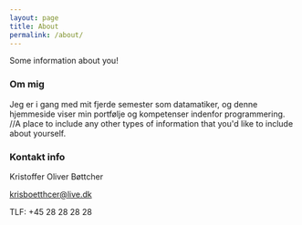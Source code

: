 ```yaml
---
layout: page
title: About
permalink: /about/
---
```


Some information about you!

### Om mig 

Jeg er i gang med mit fjerde semester som datamatiker, og denne hjemmeside viser min portfølje og kompetenser indenfor programmering. 
//A place to include any other types of information that you'd like to include about yourself.


### Kontakt info

Kristoffer Oliver Bøttcher 

[krisboetthcer@live.dk](mailto:krisboettcher@live.dk)

TLF: +45 28 28 28 28
